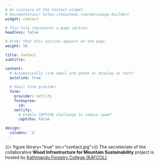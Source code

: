 ```yaml
---
# An instance of the Contact widget.
# Documentation: https://wowchemy.com/docs/page-builder/
widget: contact

# This file represents a page section.
headless: false

# Order that this section appears on the page.
weight: 10

title: Contact
subtitle:

content:
  # Automatically link email and phone or display as text?
  autolink: true
  
  # Email form provider
  form:
    provider: netlify
    formspree:
      id:
    netlify:
      # Enable CAPTCHA challenge to reduce spam?
      captcha: false

design:
  columns: '1'
---
```

{{< figure library="true" src="contact.jpg">}}
The secreteriate of the collaborative **Wood Infrastructure for Mountain Sustainability** project is hosted by [Kathmandu Forestry College (KAFCOL)](https://www.kafcol.edu.np/).

